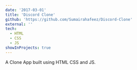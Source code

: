 ```yaml
---
date: '2017-03-01'
title: 'Discord Clone'
github: 'https://github.com/Sumairahafeez/Discord-Clone'
external: ''
tech:
  - HTML
  - CSS
  - JS
showInProjects: true
---
```

A Clone App built using HTML CSS and JS.
